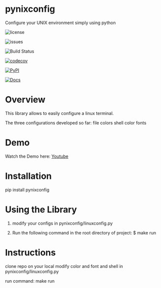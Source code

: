 # pynixconfig
Configure your UNIX environment simply using python


<img src="https://img.shields.io/github/license/sn2865/pynixconfig" alt="license"></img>

<img src="https://img.shields.io/github/issues/sn2865/pynixconfig" alt="issues"></img>

![Build Status](https://github.com/sn2865/pynixconfig/actions/workflows/build.yml/badge.svg)

[![codecov](https://codecov.io/gh/sn2865/pynixconfig/branch/main/graph/badge.svg)](https://codecov.io/gh/sn2865/pynixconfig)

[![PyPI](https://img.shields.io/pypi/v/pynixconfig)](https://pypi.org/project/pynixconfig/0.1.0/)

[![Docs](https://img.shields.io/readthedocs/pynixconfig.svg)](https://pynixconfig.readthedocs.io/en/latest/)

# Overview

This library allows to easily configure a linux terminal. 

The three configurations developed so far:
file colors
shell color
fonts

# Demo

Watch the Demo here: [Youtube](https://www.youtube.com/watch?v=enuFhW7qoJU)

# Installation

pip install pynixconfig

# Using the Library

1. modify your configs in pynixconfig/linuxconfig.py

2. Run the following command in the root directory of project: $ make run

# Instructions

clone repo on your local
modify color and font and shell in pynixconfig/linuxconfig.py

run command: make run

